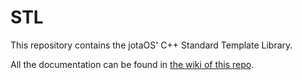 # STL
This repository contains the jotaOS' C++ Standard Template Library.

All the documentation can be found in [the wiki of this repo](https://github.com/jotaOS/STL/wiki).
